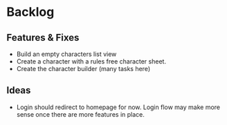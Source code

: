 # Backlog

## Features & Fixes

* Build an empty characters list view
* Create a character with a rules free character sheet.
* Create the character builder (many tasks here)

## Ideas

* Login should redirect to homepage for now. Login flow may make more sense once there are more features in place.
